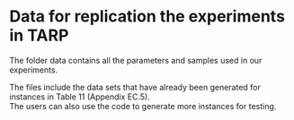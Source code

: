# Data for replication the experiments in TARP

The folder data contains all the parameters and samples used in our experiments.

The files include the data sets that have already been generated for instances in Table 11 (Appendix EC.5).   
The users can also use the code to generate more instances for testing.
